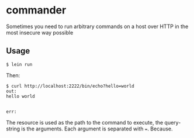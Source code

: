 # commander

Sometimes you need to run arbitrary commands on a host over HTTP in the most insecure way possible

## Usage

```
$ lein run
```

Then:
```
$ curl http://localhost:2222/bin/echo?hello=world
out:
hello world


err:

```

The resource is used as the path to the command to execute, the query-string is
the arguments. Each argument is separated with `=`. Because.
